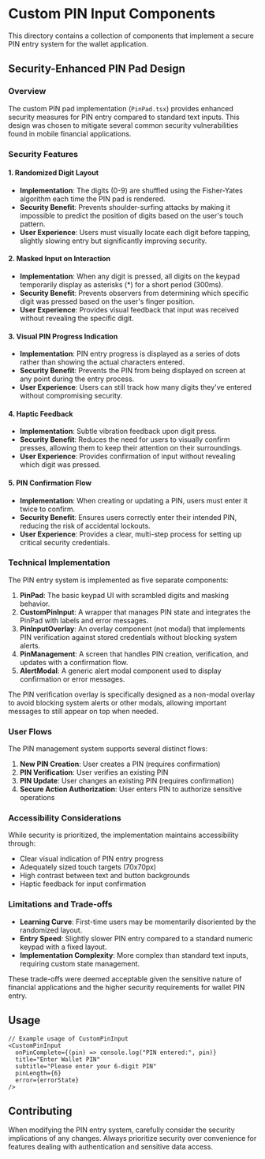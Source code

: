 # Custom PIN Input Components

This directory contains a collection of components that implement a secure PIN entry system for the wallet application.

## Security-Enhanced PIN Pad Design

### Overview

The custom PIN pad implementation (`PinPad.tsx`) provides enhanced security measures for PIN entry compared to standard text inputs. This design was chosen to mitigate several common security vulnerabilities found in mobile financial applications.

### Security Features

#### 1. Randomized Digit Layout

- **Implementation**: The digits (0-9) are shuffled using the Fisher-Yates algorithm each time the PIN pad is rendered.
- **Security Benefit**: Prevents shoulder-surfing attacks by making it impossible to predict the position of digits based on the user's touch pattern.
- **User Experience**: Users must visually locate each digit before tapping, slightly slowing entry but significantly improving security.

#### 2. Masked Input on Interaction

- **Implementation**: When any digit is pressed, all digits on the keypad temporarily display as asterisks (*) for a short period (300ms).
- **Security Benefit**: Prevents observers from determining which specific digit was pressed based on the user's finger position.
- **User Experience**: Provides visual feedback that input was received without revealing the specific digit.

#### 3. Visual PIN Progress Indication

- **Implementation**: PIN entry progress is displayed as a series of dots rather than showing the actual characters entered.
- **Security Benefit**: Prevents the PIN from being displayed on screen at any point during the entry process.
- **User Experience**: Users can still track how many digits they've entered without compromising security.

#### 4. Haptic Feedback

- **Implementation**: Subtle vibration feedback upon digit press.
- **Security Benefit**: Reduces the need for users to visually confirm presses, allowing them to keep their attention on their surroundings.
- **User Experience**: Provides confirmation of input without revealing which digit was pressed.

#### 5. PIN Confirmation Flow

- **Implementation**: When creating or updating a PIN, users must enter it twice to confirm.
- **Security Benefit**: Ensures users correctly enter their intended PIN, reducing the risk of accidental lockouts.
- **User Experience**: Provides a clear, multi-step process for setting up critical security credentials.

### Technical Implementation

The PIN entry system is implemented as five separate components:

1. **PinPad**: The basic keypad UI with scrambled digits and masking behavior.
2. **CustomPinInput**: A wrapper that manages PIN state and integrates the PinPad with labels and error messages.
3. **PinInputOverlay**: An overlay component (not modal) that implements PIN verification against stored credentials without blocking system alerts.
4. **PinManagement**: A screen that handles PIN creation, verification, and updates with a confirmation flow.
5. **AlertModal**: A generic alert modal component used to display confirmation or error messages.

The PIN verification overlay is specifically designed as a non-modal overlay to avoid blocking system alerts or other modals, allowing important messages to still appear on top when needed.

### User Flows

The PIN management system supports several distinct flows:

1. **New PIN Creation**: User creates a PIN (requires confirmation)
2. **PIN Verification**: User verifies an existing PIN
3. **PIN Update**: User changes an existing PIN (requires confirmation)
4. **Secure Action Authorization**: User enters PIN to authorize sensitive operations

### Accessibility Considerations

While security is prioritized, the implementation maintains accessibility through:

- Clear visual indication of PIN entry progress
- Adequately sized touch targets (70x70px)
- High contrast between text and button backgrounds
- Haptic feedback for input confirmation

### Limitations and Trade-offs

- **Learning Curve**: First-time users may be momentarily disoriented by the randomized layout.
- **Entry Speed**: Slightly slower PIN entry compared to a standard numeric keypad with a fixed layout.
- **Implementation Complexity**: More complex than standard text inputs, requiring custom state management.

These trade-offs were deemed acceptable given the sensitive nature of financial applications and the higher security requirements for wallet PIN entry.

## Usage

```tsx
// Example usage of CustomPinInput
<CustomPinInput
  onPinComplete={(pin) => console.log("PIN entered:", pin)}
  title="Enter Wallet PIN"
  subtitle="Please enter your 6-digit PIN"
  pinLength={6}
  error={errorState}
/>
```

## Contributing

When modifying the PIN entry system, carefully consider the security implications of any changes. Always prioritize security over convenience for features dealing with authentication and sensitive data access.
